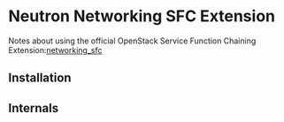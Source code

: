 # Neutron Networking SFC Extension #

Notes about using the official OpenStack Service Function Chaining
Extension:[networking_sfc](https://docs.openstack.org/networking-sfc/latest/)

## Installation ##

## Internals ##
